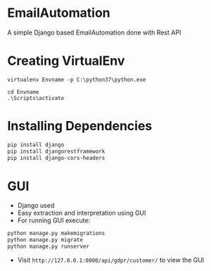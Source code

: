 # EmailAutomation
A simple Django based EmailAutomation done with Rest API

# Creating VirtualEnv
```
virtualenv Envname -p C:\python37\python.exe

cd Envname
.\Scripts\activate
```

# Installing Dependencies


```bash
pip install django        
pip install djangorestframework    
pip install django-cors-headers
```

# GUI

- Django used
- Easy extraction and interpretation using GUI
- For running GUI execute:

```bash
python manage.py makemigrations
python manage.py migrate
python manage.py runserver
```

- Visit `http://127.0.0.1:8000/api/gdpr/customer/` to view the GUI
